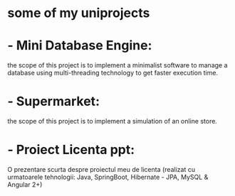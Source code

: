 # some of my uniprojects

# - Mini Database Engine: 
the scope of this project is to implement a minimalist software to manage a database using multi-threading technology to get faster execution time.

# - Supermarket:
the scope of this project is to implement a simulation of an online store.

# - Proiect Licenta ppt:
O prezentare scurta despre proiectul meu de licenta (realizat cu urmatoarele tehnologii: Java, SpringBoot, Hibernate - JPA, MySQL & Angular 2+)
